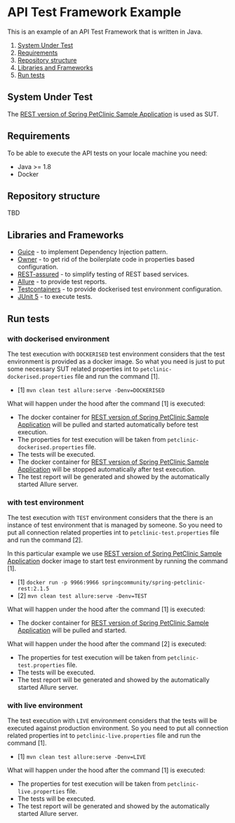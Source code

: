 # API Test Framework Example
This is an example of an API Test Framework that is written in Java.

1. [System Under Test](#sut)
2. [Requirements](#requirements)
2. [Repository structure](#structure)
3. [Libraries and Frameworks](#swagger)
5. [Run tests](#run-tests)

## System Under Test <a name="sut"></a>
The [REST version of Spring PetClinic Sample Application](https://github.com/spring-petclinic/spring-petclinic-rest) is used as SUT.

## Requirements <a name="requirements"></a>
To be able to execute the API tests on your locale machine you need:
* Java >= 1.8
* Docker

## Repository structure <a name="structure"></a>
TBD

## Libraries and Frameworks <a name="overview"></a>
* [Guice](https://github.com/google/guice) - to implement Dependency Injection pattern.
* [Owner](http://owner.aeonbits.org/) - to get rid of the boilerplate code in properties based configuration.
* [REST-assured](https://rest-assured.io/) - to simplify testing of REST based services.
* [Allure](https://docs.qameta.io/allure/) - to provide test reports.
* [Testcontainers](https://www.testcontainers.org/) - to provide dockerised test environment configuration.
* [JUnit 5](https://junit.org/junit5/docs/current/user-guide/) - to execute tests.

## Run tests <a name="run-tests"></a>
### with dockerised environment
The test execution with `DOCKERISED` test environment considers that the test environment is provided as a docker image.
So what you need is just to put some necessary SUT related properties int to `petclinic-dockerised.properties` file and run the command [1].
* [1] `mvn clean test allure:serve -Denv=DOCKERISED`

What will happen under the hood after the command [1] is executed:
* The docker container for [REST version of Spring PetClinic Sample Application](https://github.com/spring-petclinic/spring-petclinic-rest) will be pulled and started automatically before test execution.
* The properties for test execution will be taken from `petclinic-dockerised.properties` file.
* The tests will be executed.
* The docker container for [REST version of Spring PetClinic Sample Application](https://github.com/spring-petclinic/spring-petclinic-rest) will be stopped automatically after test execution.
* The test report will be generated and showed by the automatically started Allure server.


### with test environment
The test execution with `TEST` environment considers that the there is an instance of test environment that is managed by someone. 
So you need to put all connection related properties int to `petclinic-test.properties` file and run the command [2].

In this particular example we use [REST version of Spring PetClinic Sample Application](https://github.com/spring-petclinic/spring-petclinic-rest) docker image to start test environment by running the command [1]. 
* [1] `docker run -p 9966:9966 springcommunity/spring-petclinic-rest:2.1.5`
* [2] `mvn clean test allure:serve -Denv=TEST`

What will happen under the hood after the command [1] is executed:
* The docker container for [REST version of Spring PetClinic Sample Application](https://github.com/spring-petclinic/spring-petclinic-rest) will be pulled and started.

What will happen under the hood after the command [2] is executed:
* The properties for test execution will be taken from `petclinic-test.properties` file. 
* The tests will be executed.
* The test report will be generated and showed by the automatically started Allure server.

### with live environment
The test execution with `LIVE` environment considers that the tests will be executed against production environment.
So you need to put all connection related properties int to `petclinic-live.properties` file and run the command [1].
* [1] `mvn clean test allure:serve -Denv=LIVE`

What will happen under the hood after the command [1] is executed:
* The properties for test execution will be taken from `petclinic-live.properties` file.
* The tests will be executed.
* The test report will be generated and showed by the automatically started Allure server.

